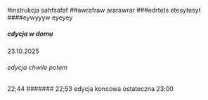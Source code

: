 #instrukcja
sahfsafaf
##awrafraw
ararawrar
###edrtets
etesytesyt
####eywyyyw
eyeyey
##### edycja w domu
23.10.2025
###### edycja chwile potem
22;44
#######
22;53 edycja koncowa
ostateczna
23;00

